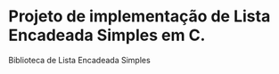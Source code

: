 # Projeto de implementação de Lista Encadeada Simples em C.

 Biblioteca de Lista Encadeada Simples
